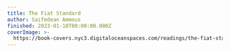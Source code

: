 ```yaml
---
title: The Fiat Standard
author: Saifedean Ammous
finished: 2023-01-10T00:00:00.000Z
coverImage: >-
  https://book-covers.nyc3.digitaloceanspaces.com/readings/the-fiat-standard-01.jpg
---
```

